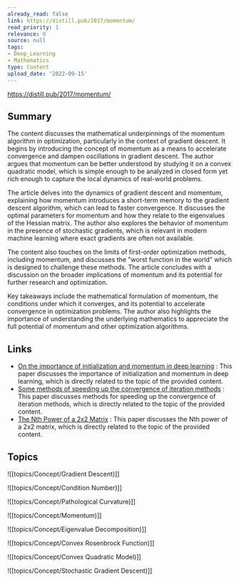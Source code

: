 ```yaml
---
already_read: false
link: https://distill.pub/2017/momentum/
read_priority: 1
relevance: 0
source: null
tags:
- Deep_Learning
- Mathematics
type: Content
upload_date: '2022-09-15'
---
```


https://distill.pub/2017/momentum/
## Summary

The content discusses the mathematical underpinnings of the momentum algorithm in optimization, particularly in the context of gradient descent. It begins by introducing the concept of momentum as a means to accelerate convergence and dampen oscillations in gradient descent. The author argues that momentum can be better understood by studying it on a convex quadratic model, which is simple enough to be analyzed in closed form yet rich enough to capture the local dynamics of real-world problems.

The article delves into the dynamics of gradient descent and momentum, explaining how momentum introduces a short-term memory to the gradient descent algorithm, which can lead to faster convergence. It discusses the optimal parameters for momentum and how they relate to the eigenvalues of the Hessian matrix. The author also explores the behavior of momentum in the presence of stochastic gradients, which is relevant in modern machine learning where exact gradients are often not available.

The content also touches on the limits of first-order optimization methods, including momentum, and discusses the "worst function in the world" which is designed to challenge these methods. The article concludes with a discussion on the broader implications of momentum and its potential for further research and optimization.

Key takeaways include the mathematical formulation of momentum, the conditions under which it converges, and its potential to accelerate convergence in optimization problems. The author also highlights the importance of understanding the underlying mathematics to appreciate the full potential of momentum and other optimization algorithms.
## Links

- [On the importance of initialization and momentum in deep learning](http://www.jmlr.org/proceedings/papers/v28/sutskever13.pdf) : This paper discusses the importance of initialization and momentum in deep learning, which is directly related to the topic of the provided content.
- [Some methods of speeding up the convergence of iteration methods](https://www.researchgate.net/profile/Boris_Polyak2/publication/243648538_Some_methods_of_speeding_up_the_convergence_of_iteration_methods/links/5666fa3808ae34c89a01fda1.pdf) : This paper discusses methods for speeding up the convergence of iteration methods, which is directly related to the topic of the provided content.
- [The Nth Power of a 2x2 Matrix](http://people.math.carleton.ca/~williams/papers/pdf/175.pdf) : This paper discusses the Nth power of a 2x2 matrix, which is directly related to the topic of the provided content.

## Topics

![[topics/Concept/Gradient Descent)]]

![[topics/Concept/Condition Number)]]

![[topics/Concept/Pathological Curvature)]]

![[topics/Concept/Momentum)]]

![[topics/Concept/Eigenvalue Decomposition)]]

![[topics/Concept/Convex Rosenbrock Function)]]

![[topics/Concept/Convex Quadratic Model)]]

![[topics/Concept/Stochastic Gradient Descent)]]